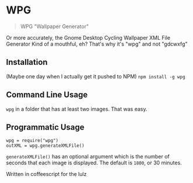 WPG
===

> WPG
>   "Wallpaper Generator"

Or more accurately, the Gnome Desktop Cycling Wallpaper XML File Generator
Kind of a mouthful, eh?  That's why it's "wpg" and not "gdcwxfg"

Installation
------------
(Maybe one day when I actually get it pushed to NPM)
`npm install -g wpg`

Command Line Usage
------------------
`wpg` in a folder that has at least two images.
That was easy.

Programmatic Usage
------------------
    wpg = require("wpg")
    outXML = wpg.generateXMLFile()

`generateXMLFile()` has an optional argument which is the number of seconds
that each image is displayed.  The default is `1800`, or 30 minutes.

Written in coffeescript for the lulz
